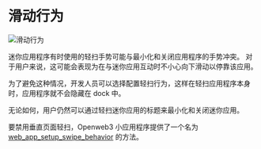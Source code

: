 # 滑动行为

![滑动行为](/functionality/swipe-behavior.png)

迷你应用程序有时使用的轻扫手势可能与最小化和关闭应用程序的手势冲突。
对于用户来说，这可能会表现为在与迷你应用互动时不小心向下滑动以停靠该应用。

为了避免这种情况，开发人员可以选择配置轻扫行为，这样在轻扫应用程序本身时，应用程序就不会隐藏在 dock 中。

无论如何，用户仍然可以通过轻扫迷你应用的标题来最小化和关闭迷你应用。

要禁用垂直页面轻扫，Openweb3 小应用程序提供了一个名为 [web_app_setup_swipe_behavior](methods.md#web-app-setup-swipe-behavior) 的方法。

